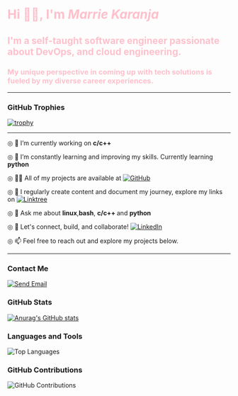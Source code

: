 <h1 style="color:pink;">Hi 👋🏿, I'm <em>Marrie Karanja</em></h1>
<h2 style="color:pink;">I'm a self-taught software engineer passionate about DevOps, and cloud engineering.</h2>
<h3 style="color:pink;">My unique perspective in coming up with tech solutions is fueled by my diverse career experiences.</h3>
<hr>

### GitHub Trophies

[![trophy](https://github-profile-trophy.vercel.app/?username=MarrieK99&theme=dracula)](https://github.com/ryo-ma/github-profile-trophy)
<hr>
◎ 🔭 I’m currently working on <strong>c/c++</strong>


◎ 🌱 I’m constantly learning and improving my skills. Currently learning <strong>python</strong>


◎ 👨‍💻 All of my projects are available at  <a href="https://github.com/MarrieK99"><img src="https://img.shields.io/badge/GitHub-My Projects-pink" alt="GitHub"></a>

◎ 📝 I regularly create content and document my journey, explore my links on  [![Linktree](https://img.shields.io/badge/Linktree-Explore-green)](https://linktr.ee/techmaidenmarrie)

◎ 💬 Ask me about <strong>linux</strong>,<strong>bash</strong>, <strong>c/c++ </strong> and <strong>python</strong>

◎ 📄 Let's connect, build, and collaborate! [![LinkedIn](https://img.shields.io/badge/LinkedIn-Connect-blue)](https://www.linkedin.com/in/maryanne-karanja-783333234/)

◎ 📫 Feel free to reach out and explore my projects below.<hr> <h3>Contact Me</h3>
[![Send Email](https://img.shields.io/badge/Send%20Email-njambimarrie%40gmail.com-D14836?style=for-the-badge&logo=gmail&logoColor=white)](mailto:njambimarrie@gmail.com)


### GitHub Stats

[![Anurag's GitHub stats](https://github-readme-stats.vercel.app/api?username=MarrieK99&show_icons=true&theme=radical)](https://github.com/anuraghazra/github-readme-stats)

### Languages and Tools

![Top Languages](https://github-readme-stats.vercel.app/api/top-langs/?username=MarrieK99&layout=compact)

### GitHub Contributions

![GitHub Contributions](https://github-readme-streak-stats.herokuapp.com/?user=MarrieK99)

 
